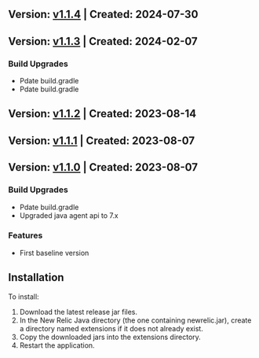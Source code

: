 ## Version: [v1.1.4](https://github.com/newrelic/newrelic-java-micronaut-core/releases/tag/v1.1.4) | Created: 2024-07-30


## Version: [v1.1.3](https://github.com/newrelic/newrelic-java-micronaut-core/releases/tag/v1.1.3) | Created: 2024-02-07
### Build Upgrades
- Pdate build.gradle
- Pdate build.gradle

## Version: [v1.1.2](https://github.com/newrelic/newrelic-java-micronaut-core/releases/tag/v1.1.2) | Created: 2023-08-14


## Version: [v1.1.1](https://github.com/newrelic/newrelic-java-micronaut-core/releases/tag/v1.1.1) | Created: 2023-08-07


## Version: [v1.1.0](https://github.com/newrelic/newrelic-java-micronaut-core/releases/tag/v1.1.0) | Created: 2023-08-07
### Build Upgrades
- Pdate build.gradle
- Upgraded java agent api to 7.x

### Features
- First baseline version

## Installation

To install:

1. Download the latest release jar files.
2. In the New Relic Java directory (the one containing newrelic.jar), create a directory named extensions if it does not already exist.
3. Copy the downloaded jars into the extensions directory.
4. Restart the application.   
